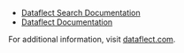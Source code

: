 - [Dataflect Search Documentation](dataflect-search)
- [Dataflect Documentation](dataflect)

For additional information, visit [dataflect.com](https://dataflect.com).
